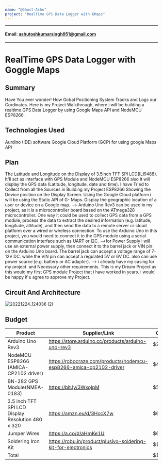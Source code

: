 ```yaml
---
name: "@Ghost-Ashu"
project: "RealTime GPS Data Logger with GMaps"
---
```

---
#### Email: ashutoshkumarsingh951@gmail.com
---
# RealTime GPS Data Logger with Goggle Maps

## Summary

Have You ever wonder! How Gobal Positioning System Tracks and Logs our Cordinates. Here  is my Project Walkthrough, where i will be building a realtime GPS Data Logger by using  Google Maps API and NodeMCU ESP8266.

## Technologies Used
Aurdino (IDE) software
Google Cloud Platform (GCP) for using google Maps API

## Plan

The Latitude and Longitude on the Display of 3.5inch TFT SPI LCD(ILI9488). It'll act as interface with GPS Module and NodeMCU ESP8266 also it will display the GPS data (Latitude, longitude, date and time). I have Tried to Collect from all the Sources in Building my Project
ESP8266 Showing the Device position on the Display Screen. Using the Google Cloud platform i will be using the Static API of G- Maps. Display the geographic location of a user or device on a Google map.
--> Arduino Uno Rev3 can be used in my project, as it is a microcontroller board based on the ATmega328 microcontroller. One way it could be used to collect GPS data from a GPS module, process the data to extract the desired information (e.g. latitude, longitude, altitude), and then send the data to a remote server or cloud platform over a wired or wireless connection. To use the Arduino Uno in this project, you would need to connect it to the GPS module using a serial communication interface such as UART or I2C.
-->for  Power Supply i will use an external power supply, then connect it to the barrel jack or VIN pin on the Arduino Uno board. The barrel jack can accept a voltage range of 7-12V DC. while the VIN pin can accept a regulated 5V or 6V DC. also can use power source (e.g. battery or AC adapter).
--> i already have my casing for my project. and Necessary other requirements. This is my Dream Project as this would my first GPS module Project that i have worked in years. i would be happy if u agree to approve my Project.

## Circuit And Architecture
![20221224_124036 (2)](https://user-images.githubusercontent.com/41056892/209425577-d997ff2b-fc51-44ff-b319-5751af7988ad.png)


## Budget

| Product                                          | Supplier/Link                                                                   | Cost   |
| -------------------------------------------------| --------------------------------------------------------------------------------| ------ |
| Arduino Uno Rev3                                 |     https://store.arduino.cc/products/arduino-uno-rev3                          | $25.60 |
| NodeMCU ESP8266 (AMICA-CP2102 driver)            |     https://robocraze.com/products/nodemcu-esp8266-amica-cp2102-driver          | $4.10  |
|BN-282 GPS Module(NMEA-0183)                      |     https://bit.ly/3WxojpM                                                      | $53.71 |
|3.5 inch TFT SPI LCD Display Resolution 480 x 320 |     https://amzn.eu/d/3HccX7w						                                       | $64.55 |
|Jumper Wires					                             |     https://a.co/d/aHmKe1U							                                         | $6.98  |
|Soldering Iron Kit                                |     https://robu.in/product/plusivo-soldering-kit-for-electronics               | $12.66 |
| Total                                            |                                                                                 | $167.6 |
